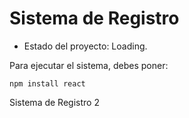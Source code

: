 <h1> Sistema de Registro </h1>

- Estado del proyecto: Loading.

Para ejecutar el sistema, debes poner:

```npm install react```

Sistema de Registro 2
